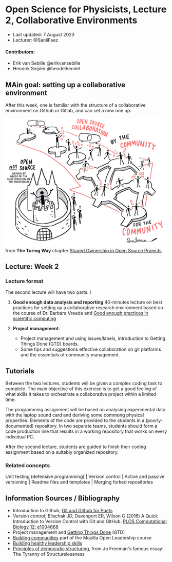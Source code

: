 # Open Science for Physicists, Lecture 2, Collaborative Environments

+ Last updated: 7 August 2023
+ Lecturer: @SanliFaez 

#### Contributors: 
+ Erik van Sebille @erikvansebille
+ Hendrik Snijder @hendelhendel

## MAin goal: setting up a collaborative environment
After this week, one is familiar with the structure of a collaborative environment on Github or Gitlab, and can set a new one up.

![Depiction of Open Source Collaboration](../Week2/open-source-collaboration.png)
from **The Turing Way** chapter [Shared Ownership in Open Source Projects](https://the-turing-way.netlify.app/collaboration/shared-ownership)

## Lecture: Week 2 

### Lecture format

The second lecture will have two parts. I

1. **Good enough data analysis and reporting** 
    40-minutes lecture on best practices for setting up a collaborative research environment based on the course of Dr. Barbara Vreede and [Good enough practices in scientific computing](https://doi.org/10.1371/journal.pcbi.1005510)

2. **Project management**: 
    - Project management and using issues/labels, introduction to Getting Things Done (GTD) boards. 
    - Some tips and suggestions effective collaboration on git platforms and the essentials of community management.

## Tutorials
Between the two lectures, students will be given a complex coding task to complete. The main objective of this exercise is to get a good feeling of what skills it takes to orchestrate a collaborative project within a limited time. 

The programming assignment will be based on analysing experimental data with the laptop sound card and deriving some commong physical properties. Elements of the code are provided to the students in a (poorly-documented) repository. In two separate teams, students should form a code production line that results in a working repository that works on every individual PC.

After the second lecture, students are guided to finish their coding assignment based on a suitably organized repository. 

### Related concepts
Unit testing (defensive programming) | Version control | Active and passive versioning | Readme files and templates | Merging forked repositories

## Information Sources / Bibliography  

+ Introduction to Github; [Git and Github for Poets](https://www.youtube.com/playlist?list=PLRqwX-V7Uu6ZF9C0YMKuns9sLDzK6zoiV)
+ Version control; Blischak JD, Davenport ER, Wilson G (2016) A Quick Introduction to Version Control with Git and GitHub. [PLOS Computational Biology 12: e1004668](https://doi.org/10.1371/journal.pcbi.1004668)  
+ Project management and [Getting Things Done](https://gettingthingsdone.com/what-is-gtd/) (GTD)
+ [Building communities](https://mozilla.github.io/open-leadership-training-series/articles/building-communities-of-contributors/) part of the Mozilla Open Leadership course 
+ [Building healthy leadership skills](https://the-turing-way.netlify.app/collaboration/leadership/leadership-building)
+ [Principles of democratic structuring](https://www.jofreeman.com/joreen/tyranny.htm), from Jo Freeman's famous essay: The Tyranny of Structurelessness
